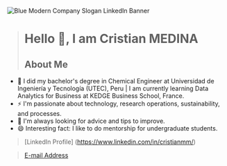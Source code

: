 ![Blue Modern Company Slogan LinkedIn Banner](https://github.com/cristianmedinamontoya/cristianmedinamontoya/assets/76539915/5b9e0aaf-bd4e-4fcc-bf5b-79f2d3c9c805)
># Hello 👋, I am Cristian MEDINA
>## About Me
- 📕 I did my bachelor's degree in Chemical Engineer at Universidad de Ingeniería y Tecnología (UTEC), Peru | I am currently learning Data Analytics for Business at KEDGE Business School, France.
- ⚡ I'm passionate about technology, research operations, sustainability, and processes.
- 💬 I'm always looking for advice and tips to improve.
- 😄 Interesting fact: I like to do mentorship for undergraduate students.

> [LinkedIn Profile] (https://www.linkedin.com/in/cristianmm/)

> [E-mail Address](cristianandres.medinamontoya@kedgebs.com)

